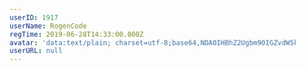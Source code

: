 ```yaml
---
userID: 1917
userName: RogenCode
regTime: 2019-06-28T14:33:00.000Z
avatar: 'data:text/plain; charset=utf-8;base64,NDA0IHBhZ2Ugbm90IGZvdW5kCg=='
userURL: null
---
```



